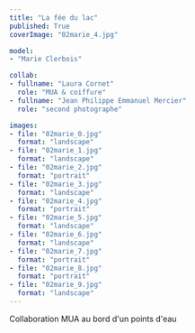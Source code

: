 ```yaml
---
title: "La fée du lac"
published: True
coverImage: "02marie_4.jpg"

model: 
- "Marie Clerbois"

collab:
- fullname: "Laura Cornet"
  role: "MUA & coiffure"
- fullname: "Jean Philippe Emmanuel Mercier"
  role: "second photographe"

images:
- file: "02marie_0.jpg"
  format: "landscape"
- file: "02marie_1.jpg"
  format: "landscape"
- file: "02marie_2.jpg"
  format: "portrait"
- file: "02marie_3.jpg"
  format: "landscape"
- file: "02marie_4.jpg"
  format: "portrait"
- file: "02marie_5.jpg"
  format: "landscape"
- file: "02marie_6.jpg"
  format: "landscape"
- file: "02marie_7.jpg"
  format: "portrait"
- file: "02marie_8.jpg"
  format: "portrait"
- file: "02marie_9.jpg"
  format: "landscape"
---
```


Collaboration MUA au bord d'un points d'eau